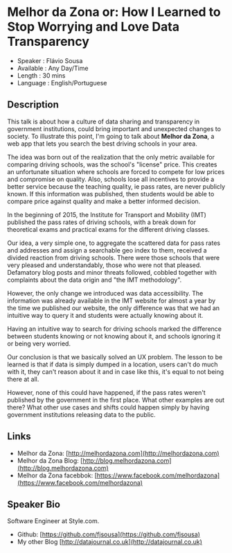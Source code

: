 Melhor da Zona or: How I Learned to Stop Worrying and Love Data Transparency
========================

* Speaker   : Flávio Sousa
* Available : Any Day/Time
* Length    : 30 mins
* Language  : English/Portuguese

Description
-----------

This talk is about how a culture of data sharing and transparency in government institutions, could bring important and unexpected changes to society. To illustrate this point, I'm going to talk about **Melhor da Zona**, a web app that lets you search the best driving schools in your area.

The idea was born out of the realization that the only metric available for comparing driving schools, was the school's "license" price. This creates an unfortunate situation where schools are forced to compete for low prices and compromise on quality. Also, schools lose all incentives to provide a better service because the teaching quality, ie pass rates, are never publicly known. If this information was published, then students would be able to compare price against quality and make a better informed decision.

In the beginning of 2015, the Institute for Transport and Mobility (IMT) published the pass rates of driving schools, with a break down for theoretical exams and practical exams for the different driving classes.

Our idea, a very simple one, to aggregate the scattered data for pass rates and addresses and assign a searchable geo index to them, received a divided reaction from driving schools. There were those schools that were very pleased and understandably, those who were not that pleased. Defamatory blog posts and minor threats followed, cobbled together with complaints about the data origin and "the IMT methodology".

However, the only change we introduced was data accessibility. The information was already available in the IMT website for almost a year by the time we published our website, the only difference was that we had an intuitive way to query it and students were actually knowing about it.

Having an intuitive way to search for driving schools marked the difference between students knowing or not knowing about it, and schools ignoring it or being very worried.

Our conclusion is that we basically solved an UX problem. The lesson to be learned is that if data is simply dumped in a location, users can't do much with it, they can't reason about it and in case like this, it's equal to not being there at all.

However, none of this could have happened, if the pass rates weren't published by the government in the first place. What other examples are out there? What other use cases and shifts could happen simply by having government institutions releasing data to the public.

Links
-----

* Melhor da Zona: [http://melhordazona.com](http://melhordazona.com)
* Melhor da Zona Blog: [http://blog.melhordazona.com](http://blog.melhordazona.com)
* Melhor da Zona facebbok: [https://www.facebook.com/melhordazona](https://www.facebook.com/melhordazona)

Speaker Bio
-----------

Software Engineer at Style.com.


* Github: [https://github.com/fjsousa](https://github.com/fjsousa)
* My other Blog [http://datajournal.co.uk](http://datajournal.co.uk)
